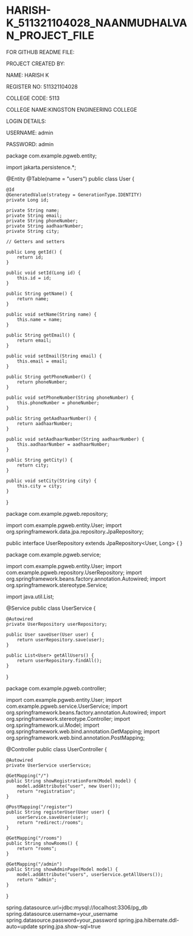 # HARISH-K_511321104028_NAANMUDHALVAN_PROJECT_FILE

FOR GITHUB README FILE:


PROJECT CREATED BY:

NAME: HARISH K

REGISTER NO: 511321104028

COLLEGE CODE: 5113

COLLEGE NAME:KINGSTON ENGINEERING COLLEGE

LOGIN DETAILS:

USERNAME: admin

PASSWORD: admin

package com.example.pgweb.entity;

import jakarta.persistence.*;

@Entity
@Table(name = "users")
public class User {

    @Id
    @GeneratedValue(strategy = GenerationType.IDENTITY)
    private Long id;

    private String name;
    private String email;
    private String phoneNumber;
    private String aadhaarNumber;
    private String city;

    // Getters and setters

    public Long getId() {
        return id;
    }

    public void setId(Long id) {
        this.id = id;
    }

    public String getName() {
        return name;
    }

    public void setName(String name) {
        this.name = name;
    }

    public String getEmail() {
        return email;
    }

    public void setEmail(String email) {
        this.email = email;
    }

    public String getPhoneNumber() {
        return phoneNumber;
    }

    public void setPhoneNumber(String phoneNumber) {
        this.phoneNumber = phoneNumber;
    }

    public String getAadhaarNumber() {
        return aadhaarNumber;
    }

    public void setAadhaarNumber(String aadhaarNumber) {
        this.aadhaarNumber = aadhaarNumber;
    }

    public String getCity() {
        return city;
    }

    public void setCity(String city) {
        this.city = city;
    }
}



package com.example.pgweb.repository;

import com.example.pgweb.entity.User;
import org.springframework.data.jpa.repository.JpaRepository;

public interface UserRepository extends JpaRepository<User, Long> {
}



package com.example.pgweb.service;

import com.example.pgweb.entity.User;
import com.example.pgweb.repository.UserRepository;
import org.springframework.beans.factory.annotation.Autowired;
import org.springframework.stereotype.Service;

import java.util.List;

@Service
public class UserService {

    @Autowired
    private UserRepository userRepository;

    public User saveUser(User user) {
        return userRepository.save(user);
    }

    public List<User> getAllUsers() {
        return userRepository.findAll();
    }
}


package com.example.pgweb.controller;

import com.example.pgweb.entity.User;
import com.example.pgweb.service.UserService;
import org.springframework.beans.factory.annotation.Autowired;
import org.springframework.stereotype.Controller;
import org.springframework.ui.Model;
import org.springframework.web.bind.annotation.GetMapping;
import org.springframework.web.bind.annotation.PostMapping;

@Controller
public class UserController {

    @Autowired
    private UserService userService;

    @GetMapping("/")
    public String showRegistrationForm(Model model) {
        model.addAttribute("user", new User());
        return "registration";
    }

    @PostMapping("/register")
    public String registerUser(User user) {
        userService.saveUser(user);
        return "redirect:/rooms";
    }

    @GetMapping("/rooms")
    public String showRooms() {
        return "rooms";
    }

    @GetMapping("/admin")
    public String showAdminPage(Model model) {
        model.addAttribute("users", userService.getAllUsers());
        return "admin";
    }
}


spring.datasource.url=jdbc:mysql://localhost:3306/pg_db
spring.datasource.username=your_username
spring.datasource.password=your_password
spring.jpa.hibernate.ddl-auto=update
spring.jpa.show-sql=true
